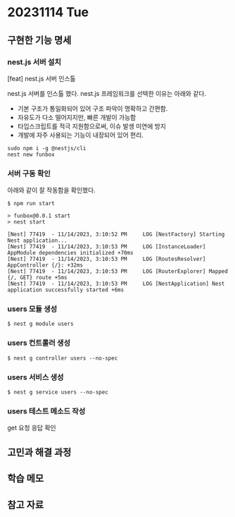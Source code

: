 # 20231114 Tue
## 구현한 기능 명세
### nest.js 서버 설치

[feat] nest.js 서버 인스톨

nest.js 서버를 인스톨 했다.
nest.js 프레임워크를 선택한 이유는 아래와 같다.
- 기본 구조가 통일화되어 있어 구조 파악이 명확하고 간편함.
- 자유도가 다소 떨어지지만, 빠른 개발이 가능함
- 타입스크립트를 적극 지원함으로써, 이슈 발생 미연에 방지
- 개발에 자주 사용되는 기능이 내장되어 있어 편리.
```
sudo npm i -g @nestjs/cli
nest new funbox
```

### 서버 구동 확인
아래와 같이 잘 작동함을 확인했다.
```
$ npm run start

> funbox@0.0.1 start
> nest start

[Nest] 77419  - 11/14/2023, 3:10:52 PM     LOG [NestFactory] Starting Nest application...
[Nest] 77419  - 11/14/2023, 3:10:53 PM     LOG [InstanceLoader] AppModule dependencies initialized +70ms
[Nest] 77419  - 11/14/2023, 3:10:53 PM     LOG [RoutesResolver] AppController {/}: +32ms
[Nest] 77419  - 11/14/2023, 3:10:53 PM     LOG [RouterExplorer] Mapped {/, GET} route +5ms
[Nest] 77419  - 11/14/2023, 3:10:53 PM     LOG [NestApplication] Nest application successfully started +6ms
```

### users 모듈 생성
```
$ nest g module users
```
### users 컨트롤러 생성
```
$ nest g controller users --no-spec
```
### users 서비스 생성
```
$ nest g service users --no-spec
```
### users 테스트 메소드 작성
get 요청 응답 확인

### 

## 고민과 해결 과정

## 학습 메모

## 참고 자료